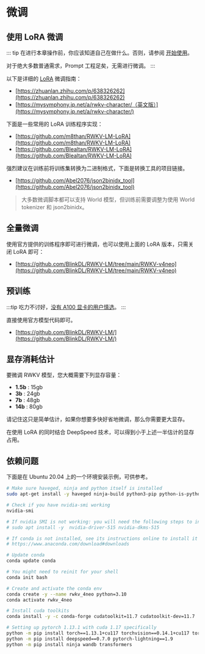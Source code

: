 # 微调

## 使用 LoRA 微调

::: tip
在进行本章操作前，你应该知道自己在做什么。否则，请参阅 [开始使用](/zh/basic/play.md)。

对于绝大多数普通需求，Prompt 工程足矣，无需进行微调。
:::

以下是详细的 [LoRA](https://arxiv.org/abs/2106.09685) 微调指南：
- [https://zhuanlan.zhihu.com/p/638326262](https://zhuanlan.zhihu.com/p/638326262)
- [https://mysymphony.jp.net/a/rwkv-character/（英文版）](https://mysymphony.jp.net/a/rwkv-character/)

下面是一些常用的 LoRA 训练程序实现：

- [https://github.com/m8than/RWKV-LM-LoRA](https://github.com/m8than/RWKV-LM-LoRA)
- [https://github.com/Blealtan/RWKV-LM-LoRA](https://github.com/Blealtan/RWKV-LM-LoRA)

强烈建议在训练前将训练集转换为二进制格式，下面是转换工具的项目链接。

- [https://github.com/Abel2076/json2binidx_tool](https://github.com/Abel2076/json2binidx_tool)

> 大多数微调脚本都可以支持 World 模型，但训练前需要调整为使用 World tokenizer 和 json2binidx。

## 全量微调

使用官方提供的训练程序即可进行微调，也可以使用上面的 LoRA 版本，只需关闭 LoRA 即可：

- [https://github.com/BlinkDL/RWKV-LM/tree/main/RWKV-v4neo](https://github.com/BlinkDL/RWKV-LM/tree/main/RWKV-v4neo)

## 预训练

:::tip
吃力不讨好，[没有 A100 显卡的用户慎选](/zh/basic/FAQ.md#我自己从头训练-20b-rwkv-模型-也包含其它大语言模型-需要准备什么)。
:::

直接使用官方模型代码即可。

- [https://github.com/BlinkDL/RWKV-LM/](https://github.com/BlinkDL/RWKV-LM/)

## 显存消耗估计

要微调 RWKV 模型，您大概需要下列显存容量：

- **1.5b** : 15gb
- **3b** : 24gb
- **7b** : 48gb
- **14b** : 80gb

请记住这只是简单估计，如果你想要多快好省地微调，那么你需要更大显存。

在使用 LoRA 的同时结合 DeepSpeed 技术，可以得到小于上述一半估计的显存占用。

## 依赖问题

下面是在 Ubuntu 20.04 上的一个环境安装示例，可供参考。

```bash
# Make sure haveged, ninja and python itself is installed
sudo apt-get install -y haveged ninja-build python3-pip python-is-python3

# Check if you have nvidia-smi working
nvidia-smi

# If nvidia SMI is not working: you will need the following steps to install nvidia drivers
# sudo apt install -y  nvidia-driver-515 nvidia-dkms-515

# If conda is not installed, see its instructions online to install it
# https://www.anaconda.com/download#downloads

# Update conda
conda update conda

# You might need to reinit for your shell
conda init bash

# Create and activate the conda env
conda create -y --name rwkv_4neo python=3.10
conda activate rwkv_4neo

# Install cuda toolkits
conda install -y -c conda-forge cudatoolkit=11.7 cudatoolkit-dev=11.7 

# Setting up pytorch 1.13.1 with cuda 1.17 specifically
python -m pip install torch==1.13.1+cu117 torchvision==0.14.1+cu117 torchaudio==0.13.1 --extra-index-url https://download.pytorch.org/whl/cu117
python -m pip install deepspeed==0.7.0 pytorch-lightning==1.9
python -m pip install ninja wandb transformers
```
